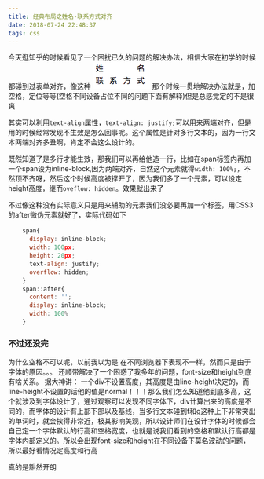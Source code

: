 ```yaml
---
title: 经典布局之姓名-联系方式对齐
date: 2018-07-24 22:48:37
tags: css
---
```


今天逛知乎的时候看见了一个困扰已久的问题的解决办法，相信大家在初学的时候都碰到过表单对齐，像这种
![](/images/11264410-49b429bfa9274346.png)
那个时候一贯地解决办法就是，加空格，定位等等(空格不同设备占位不同的问题下面有解释)但是总感觉定的不是很爽  
<!--more-->
其实可以利用`text-align`属性，`text-align: justify;`可以用来两端对齐，但是用的时候经常发现不生效是怎么回事呢。这个属性是针对多行文本的，因为一行文本两端对齐多丑啊，肯定不会这么设计的。  

既然知道了是多行才能生效，那我们可以再给他造一行，比如在span标签内再加一个span设为inline-block,因为两端对齐，自然这个元素就得`width: 100%;`，不然顶不齐呀，然后这个时候高度被撑开了，因为我们多了一个元素，可以设定height高度，继而`oveflow: hidden`。效果就出来了

不过像这种没有实际意义只是用来辅助的元素我们没必要再加一个标签，用CSS3的after微伪元素就好了，实际代码如下
```javascript
    span{
      display: inline-block;
      width: 100px;
      height: 20px;
      text-align: justify;
      overflow: hidden;
    }
    span::after{
      content: '';
      display: inline-block;
      width: 100%
    }
```

### 不过还没完
为什么空格不可以呢，以前我以为是&nbsp;在不同浏览器下表现不一样，然而只是由于字体的原因。。。
还顺带解决了一个困惑了我多年的问题，font-size和height到底有啥关系。
据大神讲：
	一个div不设置高度，其高度是由line-height决定的，而line-height不设置的话他的值是normal！！！那么我们怎么知道他到底多高，这个就涉及到字体设计了，通过观察可以发现不同字体下，div计算出来的高度是不同的，而字体的设计有上部下部以及基线，当多行文本碰到f和g这种上下非常突出的单词时，就会挨得非常近，极其影响美观，所以设计师们在设计字体的时候都会自己定一个字体默认的行高和空格宽度，也就是说我们看到的空格和默认行高都是字体内部定义的。所以会出现font-size和height在不同设备下莫名波动的问题，所以最好看情况定高度和行高

真的是豁然开朗

